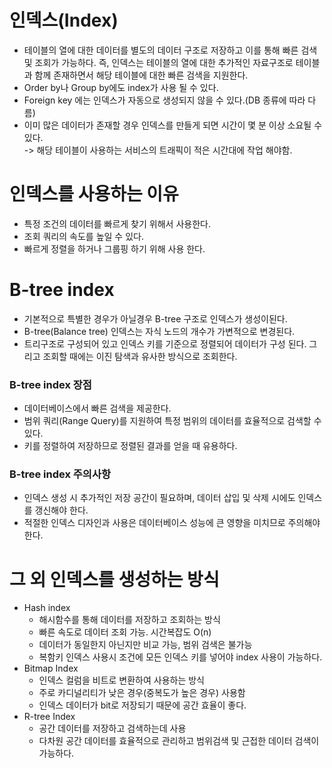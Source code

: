 # 인덱스(Index)

- 테이블의 열에 대한 데이터를 별도의 데이터 구조로 저장하고 이를 통해 빠른 검색 및 조회가 가능하다. 즉, 인덱스는 테이블의 열에 대한 추가적인 자료구조로 테이블과 함께 존재하면서 해당 테이블에 대한 빠른 검색을 지원한다.
- Order by나 Group by에도 index가 사용 될 수 있다.
- Foreign key 에는 인덱스가 자동으로 생성되지 않을 수 있다.(DB 종류에 따라 다름)
- 이미 많은 데이터가 존재할 경우 인덱스를 만들게 되면 시간이 몇 분 이상 소요될 수 있다.   
   -> 해당 테이블이 사용하는 서비스의 트래픽이 적은 시간대에 작업 해야함.

# 인덱스를 사용하는 이유
- 특정 조건의 데이터를 빠르게 찾기 위해서 사용한다.
- 조회 쿼리의 속도를 높일 수 있다.
- 빠르게 정렬을 하거나 그룹핑 하기 위해 사용 한다.

# B-tree index

- 기본적으로 특별한 경우가 아닐경우 B-tree 구조로 인덱스가 생성이된다.
- B-tree(Balance tree) 인덱스는 자식 노드의 개수가 가변적으로 변경된다.
- 트리구조로 구성되어 있고 인덱스 키를 기준으로 정렬되어 데이터가 구성 된다. 그리고 조회할 때에는 이진 탐색과 유사한 방식으로 조회한다.

### B-tree index 장점
- 데이터베이스에서 빠른 검색을 제공한다.
- 범위 쿼리(Range Query)를 지원하여 특정 범위의 데이터를 효율적으로 검색할 수 있다.
- 키를 정렬하여 저장하므로 정렬된 결과를 얻을 때 유용하다.

### B-tree index 주의사항
- 인덱스 생성 시 추가적인 저장 공간이 필요하며, 데이터 삽입 및 삭제 시에도 인덱스를 갱신해야 한다.
- 적절한 인덱스 디자인과 사용은 데이터베이스 성능에 큰 영향을 미치므로 주의해야 한다.

# 그 외 인덱스를 생성하는 방식
- Hash index
  - 해시함수를 통해 데이터를 저장하고 조회하는 방식
  - 빠른 속도로 데이터 조회 가능. 시간복잡도 O(n)
  - 데이터가 동일한지 아닌지만 비교 가능, 범위 검색은 불가능
  - 복함키 인덱스 사용시 조건에 모든 인덱스 키를 넣어야 index 사용이 가능하다.
- Bitmap Index
  - 인덱스 컬럼을 비트로 변환하여 사용하는 방식
  - 주로 카디널리티가 낮은 경우(중복도가 높은 경우) 사용함
  - 인덱스 데이터가 bit로 저장되기 때문에 공간 효율이 좋다.
- R-tree Index
  - 공간 데이터를 저장하고 검색하는데 사용
  - 다차원 공간 데이터를 효율적으로 관리하고 범위검색 및 근접한 데이터 검색이 가능하다.


     
